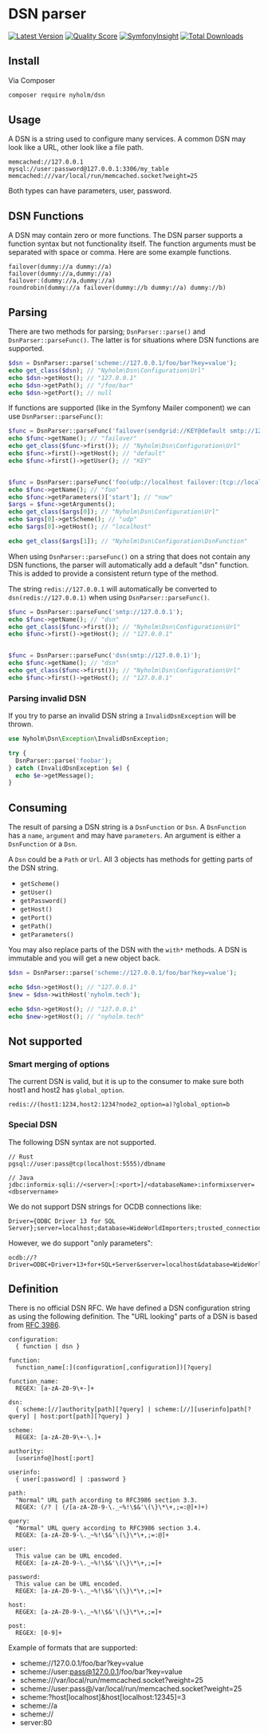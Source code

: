 # DSN parser

[![Latest Version](https://img.shields.io/github/release/Nyholm/dsn.svg?style=flat-square)](https://github.com/Nyholm/dsn/releases)
[![Quality Score](https://img.shields.io/scrutinizer/g/Nyholm/dsn.svg?style=flat-square)](https://scrutinizer-ci.com/g/Nyholm/dsn)
[![SymfonyInsight](https://insight.symfony.com/projects/fe1a70b7-6ba9-424d-9217-53833e47b07f/mini.svg)](https://insight.symfony.com/projects/fe1a70b7-6ba9-424d-9217-53833e47b07f)
[![Total Downloads](https://img.shields.io/packagist/dt/nyholm/dsn.svg?style=flat-square)](https://packagist.org/packages/nyholm/dsn)

## Install

Via Composer

``` bash
composer require nyholm/dsn
```

## Usage

A DSN is a string used to configure many services. A common DSN may look like a
URL, other look like a file path.

```text
memcached://127.0.0.1
mysql://user:password@127.0.0.1:3306/my_table
memcached:///var/local/run/memcached.socket?weight=25
```

Both types can have parameters, user, password.

## DSN Functions

A DSN may contain zero or more functions. The DSN parser supports a function syntax
but not functionality itself. The function arguments must be separated with space
or comma. Here are some example functions.

```
failover(dummy://a dummy://a)
failover(dummy://a,dummy://a)
failover:(dummy://a,dummy://a)
roundrobin(dummy://a failover(dummy://b dummy://a) dummy://b)
```

## Parsing

There are two methods for parsing; `DsnParser::parse()` and `DsnParser::parseFunc()`.
The latter is for situations where DSN functions are supported.

```php
$dsn = DsnParser::parse('scheme://127.0.0.1/foo/bar?key=value');
echo get_class($dsn); // "Nyholm\Dsn\Configuration\Url"
echo $dsn->getHost(); // "127.0.0.1"
echo $dsn->getPath(); // "/foo/bar"
echo $dsn->getPort(); // null
```

If functions are supported (like in the Symfony Mailer component) we can use `DsnParser::parseFunc()`:

```php
$func = DsnParser::parseFunc('failover(sendgrid://KEY@default smtp://127.0.0.1)');
echo $func->getName(); // "failover"
echo get_class($func->first()); // "Nyholm\Dsn\Configuration\Url"
echo $func->first()->getHost(); // "default"
echo $func->first()->getUser(); // "KEY"
```

```php

$func = DsnParser::parseFunc('foo(udp://localhost failover:(tcp://localhost:61616,tcp://remotehost:61616)?initialReconnectDelay=100)?start=now');
echo $func->getName(); // "foo"
echo $func->getParameters()['start']; // "now"
$args = $func->getArguments();
echo get_class($args[0]); // "Nyholm\Dsn\Configuration\Url"
echo $args[0]->getScheme(); // "udp"
echo $args[0]->getHost(); // "localhost"

echo get_class($args[1]); // "Nyholm\Dsn\Configuration\DsnFunction"
```

When using `DsnParser::parseFunc()` on a string that does not contain any DSN functions,
the parser will automatically add a default "dsn" function. This is added to provide
a consistent return type of the method.

The string `redis://127.0.0.1` will automatically be converted to `dsn(redis://127.0.0.1)`
when using `DsnParser::parseFunc()`.

```php
$func = DsnParser::parseFunc('smtp://127.0.0.1');
echo $func->getName(); // "dsn"
echo get_class($func->first()); // "Nyholm\Dsn\Configuration\Url"
echo $func->first()->getHost(); // "127.0.0.1"


$func = DsnParser::parseFunc('dsn(smtp://127.0.0.1)');
echo $func->getName(); // "dsn"
echo get_class($func->first()); // "Nyholm\Dsn\Configuration\Url"
echo $func->first()->getHost(); // "127.0.0.1"
```

### Parsing invalid DSN

If you try to parse an invalid DSN string a `InvalidDsnException` will be thrown.

```php
use Nyholm\Dsn\Exception\InvalidDsnException;

try {
  DsnParser::parse('foobar');
} catch (InvalidDsnException $e) {
  echo $e->getMessage();
}
```

## Consuming

The result of parsing a DSN string is a `DsnFunction` or `Dsn`. A `DsnFunction` has
a `name`, `argument` and may have `parameters`. An argument is either a `DsnFunction`
or a `Dsn`.

A `Dsn` could be a `Path` or `Url`. All 3 objects has methods for getting parts of
the DSN string.

- `getScheme()`
- `getUser()`
- `getPassword()`
- `getHost()`
- `getPort()`
- `getPath()`
- `getParameters()`

You may also replace parts of the DSN with the `with*` methods. A DSN is immutable
and you will get a new object back.

```php
$dsn = DsnParser::parse('scheme://127.0.0.1/foo/bar?key=value');

echo $dsn->getHost(); // "127.0.0.1"
$new = $dsn->withHost('nyholm.tech');

echo $dsn->getHost(); // "127.0.0.1"
echo $new->getHost(); // "nyholm.tech"
```

## Not supported

### Smart merging of options

The current DSN is valid, but it is up to the consumer to make sure both host1 and
host2 has `global_option`.

```
redis://(host1:1234,host2:1234?node2_option=a)?global_option=b
```

### Special DSN

The following DSN syntax are not supported.

```
// Rust
pgsql://user:pass@tcp(localhost:5555)/dbname

// Java
jdbc:informix-sqli://<server>[:<port>]/<databaseName>:informixserver=<dbservername>

```

We do not support DSN strings for OCDB connections like:

```
Driver={ODBC Driver 13 for SQL Server};server=localhost;database=WideWorldImporters;trusted_connection=Yes;
```

However, we do support "only parameters":

```
ocdb://?Driver=ODBC+Driver+13+for+SQL+Server&server=localhost&database=WideWorldImporters&trusted_connection=Yes
```

## Definition

There is no official DSN RFC. We have defined a DSN configuration string as
using the following definition. The "URL looking" parts of a DSN is based from
[RFC 3986](https://tools.ietf.org/html/rfc3986).


```
configuration:
  { function | dsn }

function:
  function_name[:](configuration[,configuration])[?query]

function_name:
  REGEX: [a-zA-Z0-9\+-]+

dsn:
  { scheme:[//]authority[path][?query] | scheme:[//][userinfo]path[?query] | host:port[path][?query] }

scheme:
  REGEX: [a-zA-Z0-9\+-\.]+

authority:
  [userinfo@]host[:port]

userinfo:
  { user[:password] | :password }

path:
  "Normal" URL path according to RFC3986 section 3.3.
  REGEX: (/? | (/[a-zA-Z0-9-\._~%!\$&'\(\}\*\+,;=:@]+)+)

query:
  "Normal" URL query according to RFC3986 section 3.4.
  REGEX: [a-zA-Z0-9-\._~%!\$&'\(\}\*\+,;=:@]+

user:
  This value can be URL encoded.
  REGEX: [a-zA-Z0-9-\._~%!\$&'\(\}\*\+,;=]+

password:
  This value can be URL encoded.
  REGEX: [a-zA-Z0-9-\._~%!\$&'\(\}\*\+,;=]+

host:
  REGEX: [a-zA-Z0-9-\._~%!\$&'\(\}\*\+,;=]+

post:
  REGEX: [0-9]+

```

Example of formats that are supported:

- scheme://127.0.0.1/foo/bar?key=value
- scheme://user:pass@127.0.0.1/foo/bar?key=value
- scheme:///var/local/run/memcached.socket?weight=25
- scheme://user:pass@/var/local/run/memcached.socket?weight=25
- scheme:?host[localhost]&host[localhost:12345]=3
- scheme://a
- scheme://
- server:80
